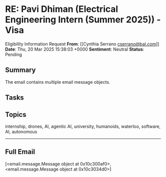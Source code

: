 # RE: Pavi Dhiman (Electrical Engineering Intern (Summer 2025)) - Visa
 Eligibility Information Request
**From**: [[Cynthia Serrano <cserrano@bal.com>]]
**Date**: Thu, 20 Mar 2025 15:38:03 +0000
**Sentiment**: Neutral
**Status**: Pending

## Summary
The email contains multiple email message objects.

## Tasks

## Topics
internship, drones, AI, agentic AI, university, humanoids, waterloo, software, AI, autonomous

---

## Full Email
[<email.message.Message object at 0x10c300af0>, <email.message.Message object at 0x10c3034d0>]